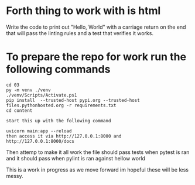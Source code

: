 # Forth  thing to work with is html
Write the code to print out "Hello, World" with a carriage return
on the end that will pass the linting rules and a test that verifies it works.

# To prepare the repo for work run the following commands
```
cd 03
py -m venv ./venv
./venv/Scripts/Activate.ps1
pip install  --trusted-host pypi.org --trusted-host files.pythonhosted.org -r requirements.txt
cd content

start this up with the following command

uvicorn main:app --reload
then access it via http://127.0.0.1:8000 and http://127.0.0.1:8000/docs
```
Then attemp to make it all work the file should pass tests when pytest is ran and it should pass when pylint is ran against hellow world

This is a work in progress as we move forward im hopeful these will be less messy.
